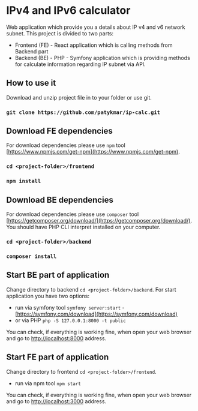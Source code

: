 # IPv4 and IPv6 calculator

Web application which provide you a details about IP v4 and v6 network subnet. This project is divided to two parts:
- Frontend (FE) - React application which is calling methods from Backend part
- Backend (BE) - PHP - Symfony application which is providing methods for calculate information regarding IP subnet via API. 

## How to use it

Download and unzip project file in to your folder or use git.

### `git clone https://github.com/patykmar/ip-calc.git`

## Download FE dependencies

For download dependencies please use `npm` tool [https://www.npmjs.com/get-npm](https://www.npmjs.com/get-npm).

### `cd <project-folder>/frontend`
### `npm install`

## Download BE dependencies

For download dependencies please use `composer` tool [https://getcomposer.org/download/](https://getcomposer.org/download/). 
You should have PHP CLI interpret installed on your computer. 

### `cd <project-folder>/backend`
### `composer install`

## Start BE part of application

Change directory to backend `cd <project-folder>/backend`. For start application you have two options:

- run via symfony tool `symfony server:start` - [https://symfony.com/download](https://symfony.com/download)
- or via PHP `php -S 127.0.0.1:8000 -t public`

You can check, if everything is working fine, when open your web browser and go to [http://localhost:8000](http://localhost:8000) address.

## Start FE part of application

Change directory to frontend `cd <project-folder>/frontend`.

- run via npm tool `npm start`

You can check, if everything is working fine, when open your web browser and go to [http://localhost:3000](http://localhost:3000) address.